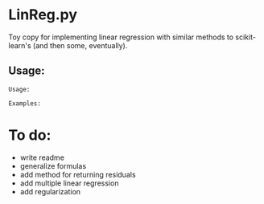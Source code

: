 # LinReg.py

Toy copy for implementing linear regression with similar methods to scikit-learn's (and then some, eventually). 

## Usage:

```
Usage: 
    
Examples:

```

# To do:
  - write readme 
  - generalize formulas
  - add method for returning residuals
  - add multiple linear regression
  - add regularization
